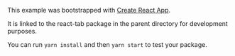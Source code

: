 This example was bootstrapped with [Create React App](https://github.com/facebook/create-react-app).

It is linked to the react-tab package in the parent directory for development purposes.

You can run `yarn install` and then `yarn start` to test your package.
